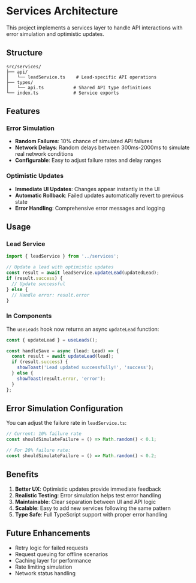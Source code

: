 # Services Architecture

This project implements a services layer to handle API interactions with error simulation and optimistic updates.

## Structure

```
src/services/
├── api/
│   └── leadService.ts    # Lead-specific API operations
├── types/
│   └── api.ts           # Shared API type definitions
└── index.ts             # Service exports
```

## Features

### Error Simulation
- **Random Failures**: 10% chance of simulated API failures
- **Network Delays**: Random delays between 300ms-2000ms to simulate real network conditions
- **Configurable**: Easy to adjust failure rates and delay ranges

### Optimistic Updates
- **Immediate UI Updates**: Changes appear instantly in the UI
- **Automatic Rollback**: Failed updates automatically revert to previous state
- **Error Handling**: Comprehensive error messages and logging

## Usage

### Lead Service
```typescript
import { leadService } from '../services';

// Update a lead with optimistic updates
const result = await leadService.updateLead(updatedLead);
if (result.success) {
  // Update successful
} else {
  // Handle error: result.error
}
```

### In Components
The `useLeads` hook now returns an async `updateLead` function:

```typescript
const { updateLead } = useLeads();

const handleSave = async (lead: Lead) => {
  const result = await updateLead(lead);
  if (result.success) {
    showToast('Lead updated successfully!', 'success');
  } else {
    showToast(result.error, 'error');
  }
};
```

## Error Simulation Configuration

You can adjust the failure rate in `leadService.ts`:

```typescript
// Current: 10% failure rate
const shouldSimulateFailure = () => Math.random() < 0.1;

// For 20% failure rate:
const shouldSimulateFailure = () => Math.random() < 0.2;
```

## Benefits

1. **Better UX**: Optimistic updates provide immediate feedback
2. **Realistic Testing**: Error simulation helps test error handling
3. **Maintainable**: Clear separation between UI and API logic
4. **Scalable**: Easy to add new services following the same pattern
5. **Type Safe**: Full TypeScript support with proper error handling

## Future Enhancements

- Retry logic for failed requests
- Request queuing for offline scenarios
- Caching layer for performance
- Rate limiting simulation
- Network status handling

